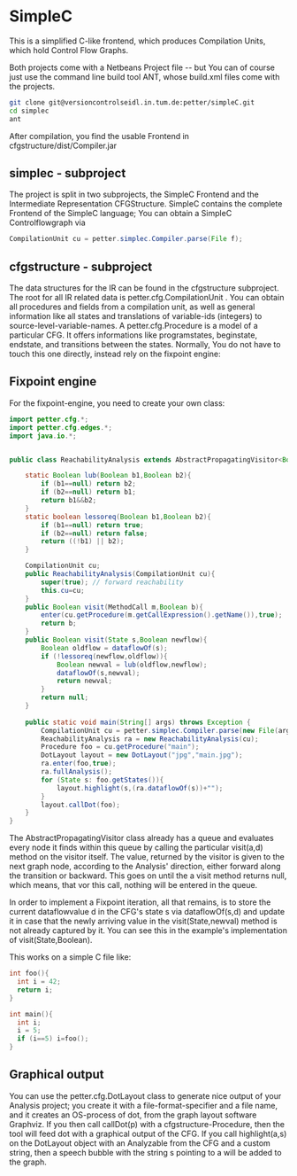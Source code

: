 # SimpleC

This is a simplified C-like frontend, which produces Compilation Units, which
hold Control Flow Graphs.

Both projects come with a Netbeans Project file -- but You can of course just
use the command line build tool ANT, whose build.xml files come with the
projects.

```bash
git clone git@versioncontrolseidl.in.tum.de:petter/simpleC.git
cd simplec
ant
```

After compilation, you find the usable Frontend in cfgstructure/dist/Compiler.jar

## simplec - subproject

The project is split in two subprojects, the SimpleC Frontend and the
Intermediate Representation CFGStructure. SimpleC contains the complete
Frontend of the SimpleC language; You can obtain a SimpleC Controlflowgraph via

```java
CompilationUnit cu = petter.simplec.Compiler.parse(File f);
```

## cfgstructure - subproject

The data structures for the IR can be found in the cfgstructure subproject. The
root for all IR related data is petter.cfg.CompilationUnit . You can obtain
all procedures and fields from a compilation unit, as well as general information
like all states and translations of variable-ids (integers) to 
source-level-variable-names. A petter.cfg.Procedure is a model of a particular CFG.
It offers informations like programstates, beginstate, endstate, and transitions
between the states. Normally, You do not have to touch this one directly, instead
rely on the fixpoint engine:

## Fixpoint engine

For the fixpoint-engine, you need to create your own class:

```java
import petter.cfg.*;
import petter.cfg.edges.*;
import java.io.*;


public class ReachabilityAnalysis extends AbstractPropagatingVisitor<Boolean>{

    static Boolean lub(Boolean b1,Boolean b2){
	    if (b1==null) return b2;
	    if (b2==null) return b1;
	    return b1&&b2;
    }
    static boolean lessoreq(Boolean b1,Boolean b2){
	    if (b1==null) return true;
	    if (b2==null) return false;
	    return ((!b1) || b2);
    }

    CompilationUnit cu;
    public ReachabilityAnalysis(CompilationUnit cu){
        super(true); // forward reachability
	    this.cu=cu;
    }
    public Boolean visit(MethodCall m,Boolean b){
	    enter(cu.getProcedure(m.getCallExpression().getName()),true);
	    return b;
    }
    public Boolean visit(State s,Boolean newflow){
	    Boolean oldflow = dataflowOf(s);
	    if (!lessoreq(newflow,oldflow)){
	        Boolean newval = lub(oldflow,newflow);
	        dataflowOf(s,newval);
	        return newval;
	    }
	    return null;
    }
   
    public static void main(String[] args) throws Exception {
        CompilationUnit cu = petter.simplec.Compiler.parse(new File(args[0]));
        ReachabilityAnalysis ra = new ReachabilityAnalysis(cu);
        Procedure foo = cu.getProcedure("main");
	    DotLayout layout = new DotLayout("jpg","main.jpg");
        ra.enter(foo,true);
        ra.fullAnalysis();
	    for (State s: foo.getStates()){
	        layout.highlight(s,(ra.dataflowOf(s))+"");
	    }
	    layout.callDot(foo);
    }
}
```

The AbstractPropagatingVisitor class already has a queue and evaluates
every node it finds within this queue by calling the particular visit(a,d)
method on the visitor itself. The value, returned by the visitor is given
to the next graph node, according to the Analysis' direction, either forward
along the transition or backward. This goes on until the a visit method 
returns null, which means, that vor this call, nothing will be entered in the
queue.

In order to implement a Fixpoint iteration, all that remains, is to store
the current dataflowvalue d in the CFG's state s via dataflowOf(s,d) and update
it in case that the newly arriving value in the visit(State,newval) method
is not already captured by it. You can see this in the example's implementation
of visit(State,Boolean).

This works on a simple C file like:

```c
int foo(){
  int i = 42;
  return i;
}

int main(){
  int i;
  i = 5;
  if (i==5) i=foo();
}
```

## Graphical output

You can use the petter.cfg.DotLayout class to generate nice output of your
Analysis project; you create it with a file-format-specifier and a file name, and
it creates an OS-process of dot, from the graph layout software Graphviz. If you
then call callDot(p) with a cfgstructure-Procedure, then the tool will feed dot
with a graphical output of the CFG. If you call highlight(a,s) on the DotLayout
object with an Analyzable from the CFG and a custom string, then a speech bubble
with the string s pointing to a will be added to the graph.